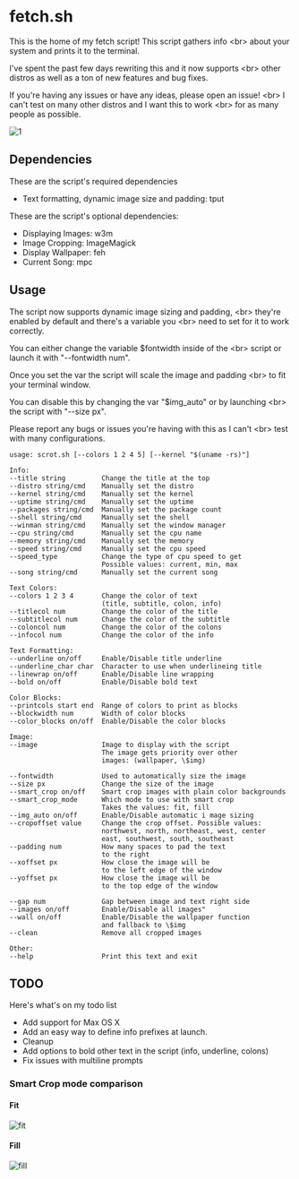 # fetch.sh

This is the home of my fetch script! This script gathers info <br\>
about your system and prints it to the terminal.

I've spent the past few days rewriting this and it now supports <br\>
other distros as well as a ton of new features and bug fixes.

If you're having any issues or have any ideas, please open an issue! <br\>
I can't test on many other distros and I want this to work <br\>
for as many people as possible.

![1](https://sr.ht/xL9f.png)


<!-- {{{ -->


## Dependencies

These are the script's required dependencies

-  Text formatting, dynamic image size and padding: tput

These are the script's optional dependencies:

-  Displaying Images: w3m
-  Image Cropping: ImageMagick
-  Display Wallpaper: feh
-  Current Song: mpc


<!-- }}} -->


<!-- {{{ -->


## Usage

The script now supports dynamic image sizing and padding,
<br\> they're enabled by default and there's a variable you
<br\> need to set for it to work correctly.

You can either change the variable $fontwidth inside of the
<br\> script or launch it with "--fontwidth num".

Once you set the var the script will scale the image and padding
<br\> to fit your terminal window.

You can disable this by changing the var "$img_auto" or by launching
<br\> the script with "--size px".

Please report any bugs or issues you're having with this as I can't
<br\> test with many configurations.


```
usage: scrot.sh [--colors 1 2 4 5] [--kernel "$(uname -rs)"]

Info:
--title string         Change the title at the top
--distro string/cmd    Manually set the distro
--kernel string/cmd    Manually set the kernel
--uptime string/cmd    Manually set the uptime
--packages string/cmd  Manually set the package count
--shell string/cmd     Manually set the shell
--winman string/cmd    Manually set the window manager
--cpu string/cmd       Manually set the cpu name
--memory string/cmd    Manually set the memory
--speed string/cmd     Manually set the cpu speed
--speed_type           Change the type of cpu speed to get
                       Possible values: current, min, max
--song string/cmd      Manually set the current song

Text Colors:
--colors 1 2 3 4       Change the color of text
                       (title, subtitle, colon, info)
--titlecol num         Change the color of the title
--subtitlecol num      Change the color of the subtitle
--coloncol num         Change the color of the colons
--infocol num          Change the color of the info

Text Formatting:
--underline on/off     Enable/Disable title underline
--underline_char char  Character to use when underlineing title
--linewrap on/off      Enable/Disable line wrapping
--bold on/off          Enable/Disable bold text

Color Blocks:
--printcols start end  Range of colors to print as blocks
--blockwidth num       Width of color blocks
--color_blocks on/off  Enable/Disable the color blocks

Image:
--image                Image to display with the script
                       The image gets priority over other
                       images: (wallpaper, \$img)

--fontwidth            Used to automatically size the image
--size px              Change the size of the image
--smart_crop on/off    Smart crop images with plain color backgrounds
--smart_crop_mode      Which mode to use with smart crop
                       Takes the values: fit, fill
--img_auto on/off      Enable/Disable automatic i mage sizing
--cropoffset value     Change the crop offset. Possible values:
                       northwest, north, northeast, west, center
                       east, southwest, south, southeast
--padding num          How many spaces to pad the text
                       to the right
--xoffset px           How close the image will be
                       to the left edge of the window
--yoffset px           How close the image will be
                       to the top edge of the window

--gap num              Gap between image and text right side
--images on/off        Enable/Disable all images"
--wall on/off          Enable/Disable the wallpaper function
                       and fallback to \$img
--clean                Remove all cropped images

Other:
--help                 Print this text and exit
```


<!-- }}} -->


<!-- {{{ -->


## TODO

Here's what's on my todo list

- Add support for Max OS X
- Add an easy way to define info prefixes at launch.
- Cleanup
- Add options to bold other text in the script (info, underline, colons)
- Fix issues with multiline prompts


<!-- }}} -->


### Smart Crop mode comparison

#### Fit
![fit](https://imgur.com/MI0UtSV.png)

#### Fill
![fill](https://imgur.com/LvxYwki.png)
